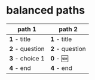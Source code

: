 # balanced paths

| path 1 | path 2 |
| --- | --- |
| **1** - title | **1** - title |
| **2** - question | **2** - question |
| **3** - choice 1 | **0** - :new: |
| **4** - end | **4** - end |

